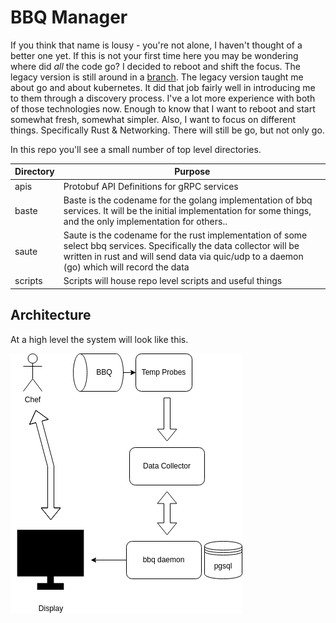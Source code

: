 # BBQ Manager
If you think that name is lousy - you're not alone, I haven't thought of a better one yet.  If this is not your first time here you may be wondering where did *all* the code go?  I decided to reboot and shift the focus.  The legacy version is still around in a [branch](https://github.com/ssargent/bbq/tree/legacy-bbq).  The legacy version taught me about go and about kubernetes.  It did that job fairly well in introducing me to them through a discovery process.  I've a lot more experience with both of those technologies now.  Enough to know that I want to reboot and start somewhat fresh, somewhat simpler.  Also, I want to focus on different things.  Specifically Rust & Networking.  There will still be go, but not only go.

In this repo you'll see a small number of top level directories.

| Directory | Purpose |
|--|---|
|apis | Protobuf API Definitions for gRPC services |
|baste | Baste is the codename for the golang implementation of bbq services.  It will be the initial implementation for some things, and the only implementation for others.. |
|saute | Saute is the codename for the rust implementation of some select bbq services.  Specifically the data collector will be written in rust and will send data via quic/udp to a daemon (go) which will record the data |
|scripts| Scripts will house repo level scripts and useful things| 

## Architecture

At a high level the system will look like this.

![bbq architecture](/bbq-architecture.png "bbq architecture")